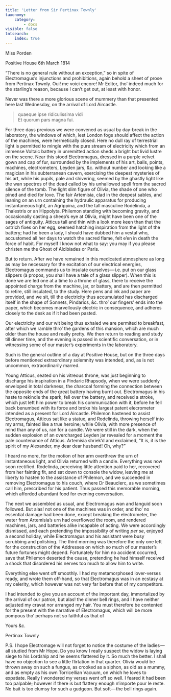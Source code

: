 ```yaml
---
title: 'Letter from Sir Pertinax Townly'
taxonomy:
    category:
        - docs
visible: false
tntsearch:
    index: true
---
```


<div class="author">Miss Porden</div>

Positive House 6th March 1814

“There is no general rule without an exception,” so in spite of Electromagus’s injunctions and prohibitions, again behold a sheet of prose from Pertinax Townly. Oui! me voici encore! Mr Editor, tho’ indeed much for the starling’s reason, because I can’t get out, at least with honor.

Never was there a more glorious scene of mummery than that presented here last Wednesday, on the arrival of Lord Aircastle.  

> quaeque ipse ridiculissima vidi  
> Et quorum pars magna fui.  

For three days previous we were convened as usual by day-break in the laboratory, the windows of which, lest London fogs should affect the action of the machines, were hermetically closed. Here no dull ray of terrestrial light is permitted to mingle with the pure stream of electricity which from an immense Voltaic battery in unremitted action sheds a bright but livid lustre on the scene. Near this stood Electromagus, dressed in a purple velvet gown and cap of fur, surrounded by the implements of his art, balls, points, machines, electrometers, Leyden jars, &c. without number and looking like a magician in his subterranean cavern, exercising the deepest mysteries of his art, while his pupils, pale and shivering, seemed by the ghastly light like the wan spectres of the dead called by his unhallowed spell from the sacred silence of the tomb. The light slim figure of Olivia, the shade of one who pined and died for love. The fair Artemisia, clad in the deepest sables, and leaning on an urn containing the hydraulic apparatus for producing instantaneous light, an Agrippina, and the tall masculine Rodelinda, a Thalestris or an Hippolyta. Philemon standing with becoming gravity, and occasionally casting a sheep’s eye at Olivia, might have been one of the sages of antiquity. Atticus tall and thin with a look more keen than that the ostrich fixes on her egg, seemed hatching inspiration from the light of the battery; had he been a lady, I should have dubbed him a vestal who, accustomed all her days to watch the sacred flame, felt e’en in death the force of habit. For myself I know not what to say: you may if you please christen me the Ghost of Alcibiades or Paris.

But to return. After we have remained in this medicated atmosphere as long as may be necessary for the excitation of our electrical energies, Electromagus commands us to insulate ourselves — i.e. put on our glass slippers (à propos, you shall have a tale of a glass slipper). When this is done we are led one at a time to a throne of glass, there to receive the appointed charge from the machine, jar, or battery, and are then permitted to retire, still insulated, to the study. Here pens and ink and paper are provided, and we sit, till the electricity thus accumulated has discharged itself in the shape of Sonnets, Pindarics, &c. thro’ our fingers’ ends into the paper, which becomes marvellously electric in consequence, and adheres closely to the desk as if it had been pasted.

Our electricity and our wit being thus exhaled we are permited to breakfast, after which we ramble thro’ the gardens of this mansion, which are much older than the house and really pretty. We then return to reading and study till dinner time, and the evening is passed in scientific conversation, or in witnessing some of our master’s experiments in the laboratory.  

Such is the general outline of a day at Positive House, but on the three days before mentioned extraordinary solemnity was intended, and, as is not uncommon, extraordinarily marred.  

Young Atticus, seated on his vitreous throne, was just beginning to discharge his inspiration in a Pindaric Rhapsody, when we were suddenly enveloped in total darkness, the charcoal forming the connection between the opposite ends of the great battery having burnt out. Electromagus in his haste to rekindle the spark, fell over the battery, and received a stroke, which just left him power to break his communication with it, before he fell back benumbed with its force and broke his largest patent elecrometer intended as a present for Lord Aircastle. Philemon hastened to assist Electromagus, Atticus sat like a statue, and Rodelinda, throwing herself into my arms, fainted like a true heroine; while Olivia, with more presence of mind than any of us, ran for a candle. We were still in the dark, when the sudden explosion of an overcharged Leyden jar revealed for a moment the pale countenance of Atticus. Artemisia shriek’d and exclaimed, “It is, it is the spirit of my Alexander, my dear dear husband! Oh, why?”

I heard no more, for the motion of her arm overthrew the urn of instantaneous light, and Olivia returned with a candle. Everything was now soon rectified. Rodelinda, perceiving little attention paid to her, recovered from her fainting fit, and sat down to console the widow, leaving me at liberty to hasten to the assistance of Philemon, and we succeeded in removing Electromagus to his couch, where Dr Beauclerc, as we sometimes call him, prescribed for his patient. Thus passed this memorable morning, which afforded abundant food for evening conversation.  

The next we assembled as usual, and Electromagus wan and languid soon followed. But alas! not one of the machines was in order, and tho’ no essential damage had been done, except breaking the electrometer, the water from Artemisia’s urn had overflowed the room, and rendered machines, jars, and batteries alike incapable of acting. We were accordingly dismissed, and each pretending the impossibility of writing *per se*, enjoyed a second holiday, while Electromagus and his assistant were busy scrubbing and polishing. The third morning was therefore the only one left for the construction of the Addresses on which so much of our master’s future fortunes might depend. Fortunately for him no accident occurred, save that Philemon deserted the cause, pretending he had himself received a shock that disordered his nerves too much to allow him to write.  

Everything else went off smoothly. I had my metamorphosed lover-verses ready, and wrote them off-hand, so that Electromagus was in an ecstasy at my celerity, which however was not very far before that of my competitors.  

I had intended to give you an account of the important day, immortalized by the arrival of our patron, but alas! the dinner bell rings, and I have neither adjusted my cravat nor arranged my hair. You must therefore be contented for the present with the narrative of Electromagus, which will be more pompous tho’ perhaps not so faithful as that of

Yours &c.

Pertinax Townly

P.S. I hope Electromage will not forget to notice the costume of the ladies — all studied from Mr Hope. Do you know I really suspect the widow is laying siege to his Lordship and he seems flattered by it. So much the better. I shall have no objection to see a little flirtation in that quarter. Olivia would be thrown away on such a fungus, as crooked as a siphon, as old as a mummy, and as empty as his own Torricellian Vacuum, on which he loves to expatiate. Really I wondered my verses went off so well. I feared it had been too palpable; however if there is but flattery enough n’importe pour le reste. No bait is too clumsy for such a gudgeon. But soft — the bell rings again.